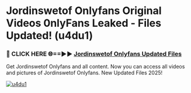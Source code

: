 # Jordinswetof Onlyfans Original Videos 0nlyFans Leaked - Files Updated! (u4du1)

<h3>🔴 CLICK HERE 🌐==►► <a href="https://tinyurl.com/2jnfzry5" rel="nofollow">Jordinswetof Onlyfans Updated Files</a></h3>

Get Jordinswetof Onlyfans and all content. Now you can access all videos and pictures of Jordinswetof Onlyfans. New Updated Files 2025!

[![u4du1](https://i.imgur.com/GyGTBgg.gif)](https://tinyurl.com/2jnfzry5)
